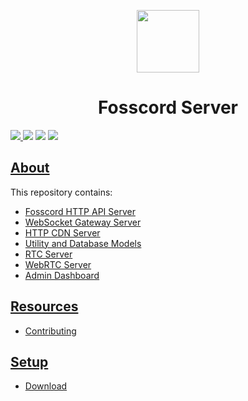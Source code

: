 <p align="center">
  <img width="100" src="https://raw.githubusercontent.com/fosscord/fosscord/master/assets-rebrand/svg/Fosscord-Icon-Rounded-Subtract.svg" />
</p>
<h1 align="center">Fosscord Server</h1>

<p>
  <a href="https://discord.gg/ZrnGQP6p3d">
    <img src="https://img.shields.io/discord/806142446094385153?color=7489d5&logo=discord&logoColor=ffffff" />
  </a>
  <img src="https://img.shields.io/static/v1?label=Status&message=Development&color=blue">
  <a title="Crowdin" target="_blank" href="https://translate.fosscord.com/"><img src="https://badges.crowdin.net/fosscord/localized.svg"></a>
   <a href="https://opencollective.com/fosscord">
    <img src="https://opencollective.com/fosscord/tiers/badge.svg">
  </a>
</p>

## [About](https://fosscord.com)

This repository contains:

-   [Fosscord HTTP API Server](/api)
-   [WebSocket Gateway Server](/gateway)
-   [HTTP CDN Server](/cdn)
-   [Utility and Database Models](/util)
-   [RTC Server](/rtc)
-   [WebRTC Server](/webrtc)
-   [Admin Dashboard](/dashboard)

## [Resources](https://docs.fosscord.com/resources/)

-   [Contributing](https://docs.fosscord.com/contributing/server/)

## [Setup](https://docs.fosscord.com/server/setup/)

-   [Download](https://github.com/fosscord/fosscord-server/releases)
